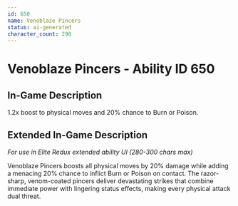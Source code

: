 ```yaml
---
id: 650
name: Venoblaze Pincers
status: ai-generated
character_count: 298
---
```


# Venoblaze Pincers - Ability ID 650

## In-Game Description
1.2x boost to physical moves and 20% chance to Burn or Poison.

## Extended In-Game Description
*For use in Elite Redux extended ability UI (280-300 chars max)*

Venoblaze Pincers boosts all physical moves by 20% damage while adding a menacing 20% chance to inflict Burn or Poison on contact. The razor-sharp, venom-coated pincers deliver devastating strikes that combine immediate power with lingering status effects, making every physical attack dual threat.